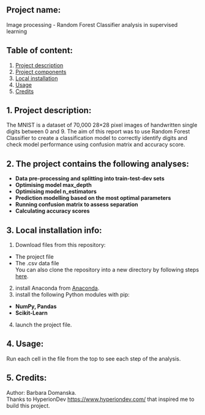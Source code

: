 ## Project name: 
Image processing - Random Forest Classifier analysis in supervised learning

## Table of content:
1. [ Project description ](#description)
2. [ Project components ](#components)
3. [ Local installation ](#installation)
4. [ Usage ](#usage)
5. [ Credits ](#credits)

<a name="description"></a>
## 1. Project description:
The MNIST is a dataset of 70,000  28×28 pixel images of handwritten single digits between 0 and 9. The aim of this report was to use Random Forest Classifier to create a classification model to correctly identify digits and check model performance using confusion matrix and accuracy score.

<a name="components"></a>
## 2. The project contains the following analyses: 
* **Data pre-processing and splitting into train-test-dev sets** 
* **Optimising model max_depth**
* **Optimising model n_estimators**
* **Prediction modelling based on the most optimal parameters**
* **Running confusion matrix to assess separation**
* **Calculating accuracy scores**

<a name="installation"></a>
## 3. Local installation info: 
1. Download files from this repository: 
 - The project file  
 - The .csv data file  
 You can also clone the repository into a new directory by following steps [here](https://git-scm.com/docs/git-clone).
2. install Anaconda from [Anaconda](https://www.anaconda.com/).
3. install the following Python modules with pip:
* **NumPy, Pandas**
* **Scikit-Learn**
4. launch the project file.

<a name="usage"></a>
## 4. Usage: 
Run each cell in the file from the top to see each step of the analysis. 

<a name="credits"></a>
## 5. Credits: 
Author: Barbara Domanska.  
Thanks to HyperionDev https://www.hyperiondev.com/ that inspired me to build this project.
